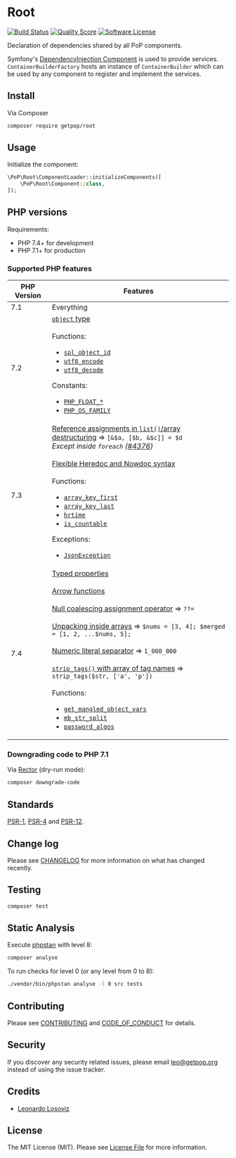 # Root

[![Build Status][ico-travis]][link-travis]
[![Quality Score][ico-code-quality]][link-code-quality]
[![Software License][ico-license]](LICENSE.md)

<!--
[![Latest Version on Packagist][ico-version]][link-packagist]
[![Coverage Status][ico-scrutinizer]][link-scrutinizer]
[![Total Downloads][ico-downloads]][link-downloads]
-->

Declaration of dependencies shared by all PoP components.

Symfony's [DependencyInjection Component](https://symfony.com/doc/current/components/dependency_injection.html) is used to provide services. `ContainerBuilderFactory` hosts an instance of `ContainerBuilder` which can be used by any component to register and implement the services.

## Install

Via Composer

``` bash
composer require getpop/root
```

## Usage

Initialize the component:

``` php
\PoP\Root\ComponentLoader::initializeComponents([
    \PoP\Root\Component::class,
]);
```

## PHP versions

Requirements:

- PHP 7.4+ for development
- PHP 7.1+ for production

### Supported PHP features

| PHP Version | Features |
| --- | --- |
| 7.1 | Everything |
| 7.2 | [`object` type](https://www.php.net/manual/en/migration72.new-features.php#migration72.new-features.object-type)<br/><br/>Functions:<ul><li>[`spl_object_id`](https://php.net/spl_object_id)</li><li>[`utf8_encode`](https://php.net/utf8_encode)</li><li>[`utf8_decode`](https://php.net/utf8_decode)</li></ul>Constants:<ul><li>[`PHP_FLOAT_*`](https://php.net/reserved.constants#constant.php-float-dig)</li><li>[`PHP_OS_FAMILY`](https://php.net/reserved.constants#constant.php-os-family)</li></ul> |
| 7.3 | [Reference assignments in `list()`/array destructuring](https://www.php.net/manual/en/migration73.new-features.php#migration73.new-features.core.destruct-reference) => `[&$a, [$b, &$c]] = $d`<br/>_Except inside `foreach` ([#4376](https://github.com/rectorphp/rector/issues/4376))_<br/><br/>[Flexible Heredoc and Nowdoc syntax](https://www.php.net/manual/en/migration73.new-features.php#migration73.new-features.core.heredoc)<br/><br/>Functions:<ul><li>[`array_key_first`](https://php.net/array_key_first)</li><li>[`array_key_last`](https://php.net/array_key_last)</li><li>[`hrtime`](https://php.net/function.hrtime)</li><li>[`is_countable`](https://php.net/is_countable)</li></ul>Exceptions:<ul><li>[`JsonException`](https://php.net/JsonException)</li></ul> |
| 7.4 | [Typed properties](https://www.php.net/manual/en/migration74.new-features.php#migration74.new-features.core.typed-properties)<br/><br/>[Arrow functions](https://www.php.net/manual/en/functions.arrow.php)<br/><br/>[Null coalescing assignment operator](https://www.php.net/manual/en/migration74.new-features.php#migration74.new-features.core.null-coalescing-assignment-operator) => `??=`<br/><br/>[Unpacking inside arrays](https://www.php.net/manual/en/migration74.new-features.php#migration74.new-features.core.unpack-inside-array) => `$nums = [3, 4]; $merged = [1, 2, ...$nums, 5];`<br/><br/>[Numeric literal separator](https://www.php.net/manual/en/migration74.new-features.php#migration74.new-features.core.numeric-literal-separator) => `1_000_000`<br/><br/>[`strip_tags()` with array of tag names](https://www.php.net/manual/en/migration74.new-features.php#migration74.new-features.standard.strip-tags) => `strip_tags($str, ['a', 'p'])`<br/><br/>Functions:<ul><li>[`get_mangled_object_vars`](https://php.net/get_mangled_object_vars)</li><li>[`mb_str_split`](https://php.net/mb_str_split)</li><li>[`password_algos`](https://php.net/password_algos)</li></ul> |
<!-- @todo Uncomment when PHP 8.0 released -->
<!--
| 8.0 | [Union types](https://php.watch/versions/8.0/union-types)<br/><br/>[`mixed` pseudo type](https://php.watch/versions/8.0#mixed-type)<br/><br/>[`static` return type](https://wiki.php.net/rfc/static_return_type)<br/><br/>Interfaces:<ul><li>`Stringable`</li></ul>Classes:<ul><li>`ValueError`</li><li>`UnhandledMatchError`</li></ul>Constants:<ul><li>`FILTER_VALIDATE_BOOL`</li></ul>Functions:<ul><li>[`fdiv`](https://php.net/fdiv)</li><li>[`get_debug_type`](https://php.net/get_debug_type)</li><li>[`preg_last_error_msg`](https://php.net/preg_last_error_msg)</li><li>[`str_contains`](https://php.net/str_contains)</li><li>[`str_starts_with`](https://php.net/str_starts_with)</li><li>[`str_ends_with`](https://php.net/str_ends_with)</li><li>[`get_resource_id`](https://php.net/get_resource_id)</li></ul> |
-->

### Downgrading code to PHP 7.1

Via [Rector](https://github.com/rectorphp/rector) (dry-run mode):

```bash
composer downgrade-code
```

## Standards

[PSR-1](https://www.php-fig.org/psr/psr-1), [PSR-4](https://www.php-fig.org/psr/psr-4) and [PSR-12](https://www.php-fig.org/psr/psr-12).

## Change log

Please see [CHANGELOG](CHANGELOG.md) for more information on what has changed recently.

## Testing

``` bash
composer test
```

## Static Analysis

Execute [phpstan](https://github.com/phpstan/phpstan) with level 8:

``` bash
composer analyse
```

To run checks for level 0 (or any level from 0 to 8):

``` bash
./vendor/bin/phpstan analyse -l 0 src tests
```

## Contributing

Please see [CONTRIBUTING](CONTRIBUTING.md) and [CODE_OF_CONDUCT](CODE_OF_CONDUCT.md) for details.

## Security

If you discover any security related issues, please email leo@getpop.org instead of using the issue tracker.

## Credits

- [Leonardo Losoviz][link-author]

## License

The MIT License (MIT). Please see [License File](LICENSE.md) for more information.

[ico-version]: https://img.shields.io/packagist/v/getpop/root.svg?style=flat-square
[ico-license]: https://img.shields.io/badge/license-MIT-brightgreen.svg?style=flat-square
[ico-travis]: https://img.shields.io/travis/getpop/root/master.svg?style=flat-square
[ico-scrutinizer]: https://img.shields.io/scrutinizer/coverage/g/getpop/root.svg?style=flat-square
[ico-code-quality]: https://img.shields.io/scrutinizer/g/getpop/root.svg?style=flat-square
[ico-downloads]: https://img.shields.io/packagist/dt/getpop/root.svg?style=flat-square

[link-packagist]: https://packagist.org/packages/getpop/root
[link-travis]: https://travis-ci.org/getpop/root
[link-scrutinizer]: https://scrutinizer-ci.com/g/getpop/root/code-structure
[link-code-quality]: https://scrutinizer-ci.com/g/getpop/root
[link-downloads]: https://packagist.org/packages/getpop/root
[link-contributors]: ../../contributors
[link-author]: https://github.com/leoloso
